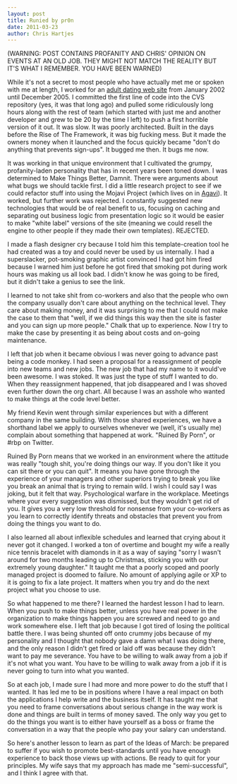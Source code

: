```yaml
---
layout: post
title: Runied by pr0n
date: 2011-03-23
author: Chris Hartjes
---
```

(WARNING: POST CONTAINS PROFANITY AND CHRIS' OPINION ON EVENTS AT
AN OLD JOB. THEY MIGHT NOT MATCH THE REALITY BUT IT'S WHAT I
REMEMBER. YOU HAVE BEEN WARNED)

While it's not a secret to most people who have actually met me or
spoken with me at length, I worked for an
[adult dating web site](http://sexsearch.com) from January 2002
until December 2005. I committed the first line of code into the
CVS repository (yes, it was that long ago) and pulled some
ridiculously long hours along with the rest of team (which started
with just me and another developer and grew to be 20 by the time I
left) to push a first horrible version of it out. It was slow. It
was poorly architected. Built in the days before the Rise of The
Framework, it was big fucking mess. But it made the owners money
when it launched and the focus quickly became "don't do anything
that prevents sign-ups". It bugged me then. It bugs me now.

It was working in that unique environment that I cultivated the
grumpy, profanity-laden personality that has in recent years been
toned down. I was determined to Make Things Better, Damnit. There
were arguments about what bugs we should tackle first. I did a
little research project to see if we could refactor stuff into
using the Mojavi Project (which lives on in
[Agavi](http://www.agavi.org/)). It worked, but further work was
rejected. I constantly suggested new technologies that would be of
real benefit to us, focusing on caching and separating out business
logic from presentation logic so it would be easier to make "white
label" versions of the site (meaning we could resell the engine to
other people if they made their own templates). REJECTED.

I made a flash designer cry because I told him this
template-creation tool he had created was a toy and could never be
used by us internally. I had a superslacker, pot-smoking graphic
artist convinced I had got him fired because I warned him just
before he got fired that smoking pot during work hours was making
us all look bad. I didn't know he was going to be fired, but it
didn't take a genius to see the link.

I learned to not take shit from co-workers and also that the people
who own the company usually don't care about anything on the
technical level. They care about making money, and it was
surprising to me that I could not make the case to them that "well,
if we did things this way then the site is faster and you can sign
up more people." Chalk that up to experience. Now I try to make the
case by presenting it as being about costs and on-going
maintenance.

I left that job when it became obvious I was never going to advance
past being a code monkey. I had seen a proposal for a reassignment
of people into new teams and new jobs. The new job that had my name
to it would've been awesome. I was stoked. It was just the type of
stuff I wanted to do. When they reassignment happened, that job
disappeared and I was shoved even further down the org chart. All
because I was an asshole who wanted to make things at the code
level better.

My friend Kevin went through similar experiences but with a
different company in the same building. With those shared
experiences, we have a shorthand label we apply to ourselves
whenever we (well, it's usually me) complain about something that
happened at work. "Ruined By Porn", or \#rbp on Twitter.

Ruined By Porn means that we worked in an environment where the
attitude was really "tough shit, you're doing things our way. If
you don't like it you can sit there or you can quit". It means you
have gone through the experience of your managers and other
superiors trying to break you like you break an animal that is
trying to remain wild. I wish I could say I was joking, but it felt
that way. Psychological warfare in the workplace. Meetings where
your every suggestion was dismissed, but they wouldn't get rid of
you. It gives you a very low threshold for nonsense from your
co-workers as you learn to correctly identify threats and obstacles
that prevent you from doing the things you want to do.

I also learned all about inflexible schedules and learned that
crying about it never got it changed. I worked a ton of overtime
and bought my wife a really nice tennis bracelet with diamonds in
it as a way of saying "sorry I wasn't around for two months leading
up to Christmas, sticking you with our extremely young daughter."
It taught me that a poorly scoped and poorly managed project is
doomed to failure. No amount of applying agile or XP to it is going
to fix a late project. It matters when you try and do the next
project what you choose to use.

So what happened to me there? I learned the hardest lesson I had to
learn. When you push to make things better, unless you have real
power in the organization to make things happen you are screwed and
need to go and work somewhere else. I left that job because I got
tired of losing the political battle there. I was being shunted off
onto crummy jobs because of my personality and I thought that
nobody gave a damn what I was doing there, and the only reason I
didn't get fired or laid off was because they didn't want to pay me
severance. You have to be willing to walk away from a job if it's
not what you want. You have to be willing to walk away from a job
if it is never going to turn into what you wanted.

So at each job, I made sure I had more and more power to do the
stuff that I wanted. It has led me to be in positions where I have
a real impact on both the applications I help write and the
business itself. It has taught me that you need to frame
conversations about serious change in the way work is done and
things are built in terms of money saved. The only way you get to
do the things you want is to either have yourself as a boss or
frame the conversation in a way that the people who pay your salary
can understand.

So here's another lesson to learn as part of the Ideas of March: be
prepared to suffer if you wish to promote best-standards until you
have enough experience to back those views up with actions. Be
ready to quit for your principles. My wife says that my approach
has made me "semi-successful", and I think I agree with that.
